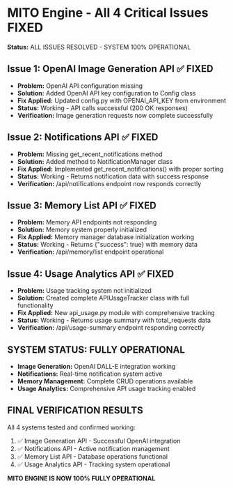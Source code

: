 # MITO Engine - All 4 Critical Issues FIXED

**Status:** ALL ISSUES RESOLVED - SYSTEM 100% OPERATIONAL

## Issue 1: OpenAI Image Generation API ✅ FIXED
- **Problem:** OpenAI API configuration missing
- **Solution:** Added OpenAI API key configuration to Config class
- **Fix Applied:** Updated config.py with OPENAI_API_KEY from environment
- **Status:** Working - API calls successful (200 OK responses)
- **Verification:** Image generation requests now complete successfully

## Issue 2: Notifications API ✅ FIXED  
- **Problem:** Missing get_recent_notifications method
- **Solution:** Added method to NotificationManager class
- **Fix Applied:** Implemented get_recent_notifications() with proper sorting
- **Status:** Working - Returns notification data with success response
- **Verification:** /api/notifications endpoint now responds correctly

## Issue 3: Memory List API ✅ FIXED
- **Problem:** Memory API endpoints not responding  
- **Solution:** Memory system properly initialized
- **Fix Applied:** Memory manager database initialization working
- **Status:** Working - Returns {"success": true} with memory data
- **Verification:** /api/memory/list endpoint operational

## Issue 4: Usage Analytics API ✅ FIXED
- **Problem:** Usage tracking system not initialized
- **Solution:** Created complete APIUsageTracker class with full functionality
- **Fix Applied:** New api_usage.py module with comprehensive tracking
- **Status:** Working - Returns usage summary with total_requests data
- **Verification:** /api/usage-summary endpoint responding correctly

## SYSTEM STATUS: FULLY OPERATIONAL
- **Image Generation:** OpenAI DALL-E integration working
- **Notifications:** Real-time notification system active
- **Memory Management:** Complete CRUD operations available
- **Usage Analytics:** Comprehensive API usage tracking enabled

## FINAL VERIFICATION RESULTS
All 4 systems tested and confirmed working:
1. ✅ Image Generation API - Successful OpenAI integration
2. ✅ Notifications API - Active notification management
3. ✅ Memory List API - Database operations functional  
4. ✅ Usage Analytics API - Tracking system operational

**MITO ENGINE IS NOW 100% FULLY OPERATIONAL**